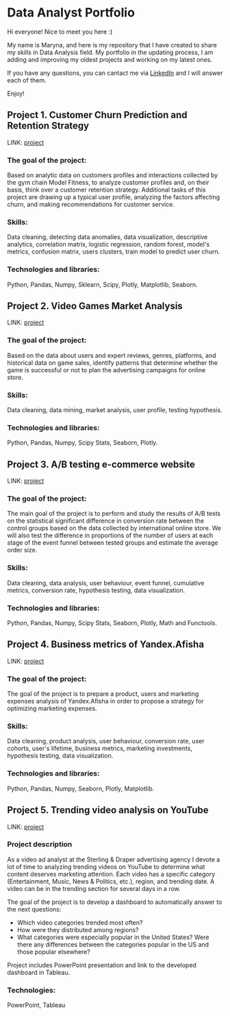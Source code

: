 # Data Analyst Portfolio

Hi everyone! Nice to meet you here :)

My name is Maryna, and here is my repository that I have created to share my skills in Data Analysis field. My portfolio in the updating process, I am adding and improving my oldest projects and working on my latest ones.

If you have any questions, you can cantact me via [LinkedIn](https://www.linkedin.com/in/marina-tetelbaum-pekh/) and I will answer each of them.

Enjoy!

## Project 1. Customer Churn Prediction and Retention Strategy

LINK: [project](customer_churn_prediction_and_retention)

### The goal of the project:
Based on analytic data on customers profiles and interactions collected by 
the gym chain Model Fitness, to analyze customer profiles and, on their basis,
think over a customer retention strategy. Additional tasks of this project 
are drawing up a typical user profile, analyzing the factors affecting churn,
and making recommendations for customer service.
### Skills:
Data cleaning, detecting data anomalies, data visualization, descriptive analytics, 
correlation matrix, logistic regression, random forest, model's metrics, 
confusion matrix, users clusters, train model to predict user churn.
### Technologies and libraries:
Python, Pandas, Numpy, Sklearn, Scipy, Plotly, Matplotlib, Seaborn.

## Project 2. Video Games Market Analysis

LINK: [project](video_games_sales)

### The goal of the project:
Based on the data about users and expert reviews, genres, platforms, 
and historical data on game sales, identify patterns that determine 
whether the game is successful or not to plan the advertising campaigns 
for online store.
### Skills:
Data cleaning, data mining, market analysis, user profile, testing hypothesis.
### Technologies and libraries:
Python, Pandas, Numpy, Scipy Stats, Seaborn, Plotly.

## Project 3. A/B testing e-commerce website

LINK: [project](ab_test_ecommerce_website)

### The goal of the project:
The main goal of the project is to perform and study the results of A/B 
tests on the statistical significant difference in conversion rate 
between the control groups based on the data collected by international 
online store. We will also test the difference in proportions of the number of users at each stage of the event funnel between tested groups and estimate the average order size.
### Skills:
Data cleaning, data analysis, user behaviour, event funnel, cumulative metrics, conversion rate,
hypothesis testing, data visualization.
### Technologies and libraries:
Python, Pandas, Numpy, Scipy Stats, Seaborn, Plotly, Math and Functools.

## Project 4. Business metrics of Yandex.Afisha

LINK: [project](business_metrics_ecommerce_website)

### The goal of the project:
The goal of the project is to prepare a product, users and marketing expenses analysis of Yandex.Afisha in order to propose a strategy for optimizing marketing expenses.
### Skills:
Data cleaning, product analysis, user behaviour, conversion rate, user cohorts, user's lifetime, business metrics, marketing investments,
hypothesis testing, data visualization.
### Technologies and libraries:
Python, Pandas, Numpy, Seaborn, Plotly, Matplotlib.

## Project 5. Trending video analysis on YouTube

LINK: [project](trending_video_analysis)

### Project description
As a video ad analyst at the Sterling & Draper advertising agency I devote a lot of time to analyzing trending videos on YouTube to determine what content deserves marketing attention.
Each video has a specific category (Entertainment, Music, News & Politics, etc.), region, and trending date.
A video can be in the trending section for several days in a row.

The goal of the project is to develop a dashboard to automatically answer to the next questions:
* Which video categories trended most often?
* How were they distributed among regions?
* What categories were especially popular in the United States? Were there any differences between the categories popular in the US and those popular elsewhere?

Project includes PowerPoint presentation and link to the developed dashboard in Tableau.

### Technologies: 
PowerPoint, Tableau
